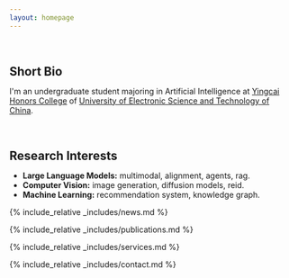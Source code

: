 ```yaml
---
layout: homepage
---
```


<h1 id="about-me"></h1>

<h2 style="margin: 60px 0px 10px;">Short Bio</h2>

I'm an undergraduate student majoring in Artificial Intelligence at [Yingcai Honors College](https://www.yingcai.uestc.edu.cn/index.htm) of [University of Electronic Science and Technology of China](https://www.uestc.edu.cn/).

<h1 id="research-interests"></h1>

<h2 style="margin: 60px 0px 10px;">Research Interests</h2>

- **Large Language Models:** multimodal, alignment, agents, rag.
- **Computer Vision:** image generation, diffusion models, reid.
- **Machine Learning:** recommendation system, knowledge graph.

<!--
<strong style="color:#e74d3c; font-weight:600"><strong style="color:#e74d3c; font-weight:600">I am currently on the 2023-2024 academic job market, looking for faculty positions in CS, CSE, ECE, IEOR, etc., related to Artificial Intelligence, Computer Vision, and Machine Learning. Please feel free to contact me if you are interested. I am also happy to give talks on my research in related seminars.</strong></strong>
-->

{% include_relative _includes/news.md %}

{% include_relative _includes/publications.md %}

<!-- {% include_relative _includes/preprints.md %}

{% include_relative _includes/teaching.md %}

{% include_relative _includes/talks.md %} -->

{% include_relative _includes/services.md %}

{% include_relative _includes/contact.md %}

<script type='text/javascript' id='clustrmaps' src='//cdn.clustrmaps.com/map_v2.js?cl=ffffff&w=a&t=tt&d=6Rxz691fLksdEWBSvB3dNcZ2zUeCjGixNlaXP5xsIh8'></script>
